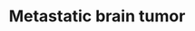 ---
annotations:
- id: PW:0000013
  parent: disease pathway
  type: Pathway Ontology
  value: disease pathway
- id: DOID:14566
  parent: disease of cellular proliferation
  type: Disease Ontology
  value: disease of cellular proliferation
authors:
- Devi
- MaintBot
- Egonw
- Khanspers
- Elisa
- Mkutmon
description: Interaction between microRNAs (miRNAs) and abnormal methylation to control
  metastasis. Tumor growth and metastasis formation through down regulation of their
  oncogenic targets such as MYC, E2F3 and cyclin-dependent kinase(CDK6).  Proteins
  on this pathway have targeted assays available via the [https://assays.cancer.gov/available_assays?wp_id=WP2249
  CPTAC Assay Portal]
last-edited: 2019-10-10
organisms:
- Homo sapiens
redirect_from:
- /index.php/Pathway:WP2249
- /instance/WP2249
revision: null
schema-jsonld:
- '@context': https://schema.org/
  '@id': https://wikipathways.github.io/pathways/WP2249.html
  '@type': Dataset
  creator:
    '@type': Organization
    name: WikiPathways
  description: Interaction between microRNAs (miRNAs) and abnormal methylation to
    control metastasis. Tumor growth and metastasis formation through down regulation
    of their oncogenic targets such as MYC, E2F3 and cyclin-dependent kinase(CDK6).  Proteins
    on this pathway have targeted assays available via the [https://assays.cancer.gov/available_assays?wp_id=WP2249
    CPTAC Assay Portal]
  keywords:
  - CDC42
  - CDK6
  - E2F3
  - E2H2
  - MIR101-1
  - MIR101-2
  - MIR148A
  - MIR148B
  - MIR29A
  - MIR29B1
  - MIR29B2
  - MIR29C
  - MIR34A
  - MIR34B
  - MIR34C
  - MIRLET7A1
  - MIRLET7A2
  - MIRLET7A3
  - MIRLET7B
  - MIRLET7C
  - MIRLET7D
  - MIRLET7E
  - MIRLET7F1
  - MIRLET7F2
  - MIRLET7G
  - MYC
  - P85A_HUMAN
  - TP53
  - TTP
  license: CC0
  name: Metastatic brain tumor
seo: CreativeWork
title: Metastatic brain tumor
wpid: WP2249
---